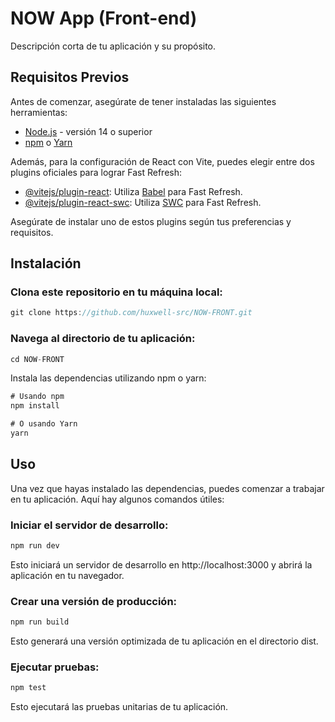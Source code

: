 # NOW App (Front-end)

Descripción corta de tu aplicación y su propósito.

## Requisitos Previos

Antes de comenzar, asegúrate de tener instaladas las siguientes herramientas:

- [Node.js](https://nodejs.org/) - versión 14 o superior
- [npm](https://www.npmjs.com/) o [Yarn](https://yarnpkg.com/)

Además, para la configuración de React con Vite, puedes elegir entre dos plugins oficiales para lograr Fast Refresh:

- [@vitejs/plugin-react](https://github.com/vitejs/vite-plugin-react/blob/main/packages/plugin-react/README.md): Utiliza [Babel](https://babeljs.io/) para Fast Refresh.
- [@vitejs/plugin-react-swc](https://github.com/vitejs/vite-plugin-react-swc): Utiliza [SWC](https://swc.rs/) para Fast Refresh.

Asegúrate de instalar uno de estos plugins según tus preferencias y requisitos.

## Instalación

### Clona este repositorio en tu máquina local:

   ```javascript
   git clone https://github.com/huxwell-src/NOW-FRONT.git
   ```
### Navega al directorio de tu aplicación:

  ```javascript
  cd NOW-FRONT
   ```
Instala las dependencias utilizando npm o yarn:

```javascript
# Usando npm
npm install

# O usando Yarn
yarn
```

## Uso
Una vez que hayas instalado las dependencias, puedes comenzar a trabajar en tu aplicación. Aquí hay algunos comandos útiles:

### Iniciar el servidor de desarrollo:
```javascript
npm run dev
```
Esto iniciará un servidor de desarrollo en http://localhost:3000 y abrirá la aplicación en tu navegador.

### Crear una versión de producción:
```javascript
npm run build
```
Esto generará una versión optimizada de tu aplicación en el directorio dist.

### Ejecutar pruebas:
```javascript
npm test
```
Esto ejecutará las pruebas unitarias de tu aplicación.
